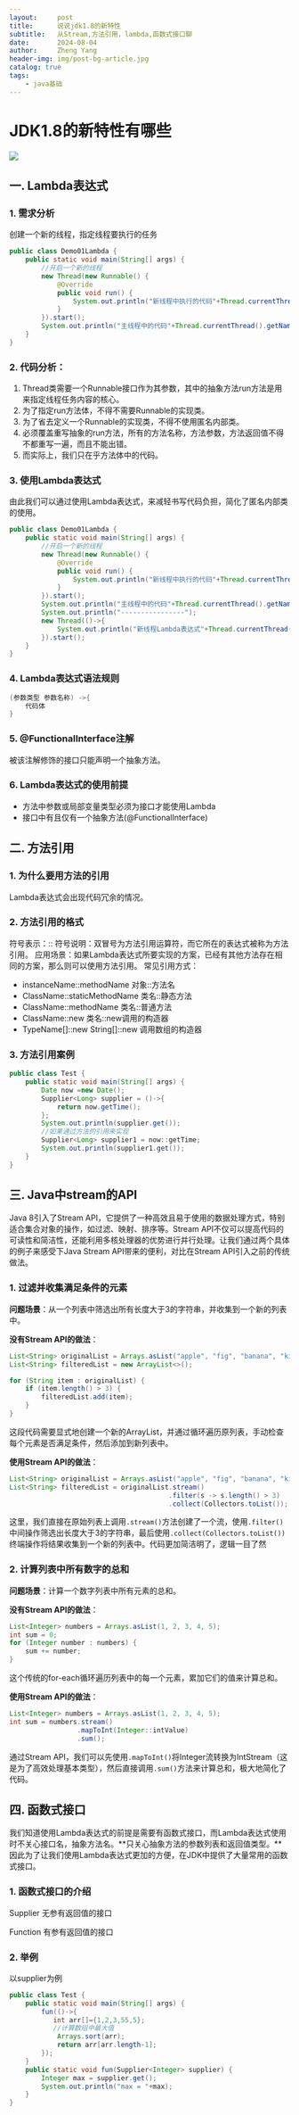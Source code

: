 ```yaml
---
layout:     post
title:      说说jdk1.8的新特性
subtitle:   从Stream,方法引用，lambda,函数式接口聊
date:       2024-08-04
author:     Zheng Yang
header-img: img/post-bg-article.jpg
catalog: true
tags:
    - java基础
---
```

# **JDK1.8的新特性有哪些**

![](C:\Users\admin\Desktop\截图\Snipaste_2024-08-04_11-58-05.png)

## 一. Lambda表达式 

### 1. 需求分析 

创建一个新的线程，指定线程要执行的任务

```java
public class Demo01Lambda {
    public static void main(String[] args) {
        //开启一个新的线程
        new Thread(new Runnable() {
            @Override
            public void run() {
                System.out.println("新线程中执行的代码"+Thread.currentThread().getName());
            }
        }).start();
        System.out.println("主线程中的代码"+Thread.currentThread().getName());
    }
}
```



### 2. 代码分析： 

1. Thread类需要一个Runnable接口作为其参数，其中的抽象方法run方法是用来指定线程任务内容的核心。
2. 为了指定run方法体，不得不需要Runnable的实现类。
3. 为了省去定义一个Runnable的实现类，不得不使用匿名内部类。
4. 必须覆盖重写抽象的run方法，所有的方法名称，方法参数，方法返回值不得不都重写一遍，而且不能出错。
5. 而实际上，我们只在乎方法体中的代码。

### 3. 使用Lambda表达式 

由此我们可以通过使用Lambda表达式，来减轻书写代码负担，简化了匿名内部类的使用。

```java
public class Demo01Lambda {
    public static void main(String[] args) {
        //开启一个新的线程
        new Thread(new Runnable() {
            @Override
            public void run() {
                System.out.println("新线程中执行的代码"+Thread.currentThread().getName());
            }
        }).start();
        System.out.println("主线程中的代码"+Thread.currentThread().getName());
        System.out.println("----------------");
        new Thread(()->{
            System.out.println("新线程Lambda表达式"+Thread.currentThread().getName());
        }).start();
    }
}
```



### 4. Lambda表达式语法规则

```java
(参数类型 参数名称) ->{
	代码体
}
```

### 5. @FunctionalInterface注解

被该注解修饰的接口只能声明一个抽象方法。



### 6. Lambda表达式的使用前提

- 方法中参数或局部变量类型必须为接口才能使用Lambda
- 接口中有且仅有一个抽象方法(@FunctionalInterface)





## 二. 方法引用

### 1. 为什么要用方法的引用 

Lambda表达式会出现代码冗余的情况。

### 2. 方法引用的格式 

符号表示：::
符号说明：双冒号为方法引用运算符，而它所在的表达式被称为方法引用。
应用场景：如果Lambda表达式所要实现的方案，已经有其他方法存在相同的方案，那么则可以使用方法引用。
常见引用方式：

- instanceName::methodName		对象::方法名
- ClassName::staticMethodName	类名::静态方法
- ClassName::methodName		类名::普通方法
- ClassName::new				类名::new调用的构造器
- TypeName[]::new 				String[]::new 调用数组的构造器



### 3. 方法引用案例

```java
public class Test {
    public static void main(String[] args) {
        Date now =new Date();
        Supplier<Long> supplier = ()->{
            return now.getTime();
        };
        System.out.println(supplier.get());
        //如果通过方法的引用来实现
        Supplier<Long> supplier1 = now::getTime;
        System.out.println(supplier1.get());
    }
}
```



## 三. Java中stream的API

Java 8引入了Stream API，它提供了一种高效且易于使用的数据处理方式，特别适合集合对象的操作，如过滤、映射、排序等。Stream API不仅可以提高代码的可读性和简洁性，还能利用多核处理器的优势进行并行处理。让我们通过两个具体的例子来感受下Java Stream API带来的便利，对比在Stream API引入之前的传统做法。

### 1. 过滤并收集满足条件的元素

**问题场景**：从一个列表中筛选出所有长度大于3的字符串，并收集到一个新的列表中。

**没有Stream API的做法**：

```java
List<String> originalList = Arrays.asList("apple", "fig", "banana", "kiwi");
List<String> filteredList = new ArrayList<>();

for (String item : originalList) {
    if (item.length() > 3) {
        filteredList.add(item);
    }
}
```

这段代码需要显式地创建一个新的ArrayList，并通过循环遍历原列表，手动检查每个元素是否满足条件，然后添加到新列表中。

**使用Stream API的做法**：

```java
List<String> originalList = Arrays.asList("apple", "fig", "banana", "kiwi");
List<String> filteredList = originalList.stream()
                                        .filter(s -> s.length() > 3)
                                        .collect(Collectors.toList());
```

这里，我们直接在原始列表上调用`.stream()`方法创建了一个流，使用`.filter()`中间操作筛选出长度大于3的字符串，最后使用`.collect(Collectors.toList())`终端操作将结果收集到一个新的列表中。代码更加简洁明了，逻辑一目了然

### 2. 计算列表中所有数字的总和

**问题场景**：计算一个数字列表中所有元素的总和。

**没有Stream API的做法**：

```java
List<Integer> numbers = Arrays.asList(1, 2, 3, 4, 5);
int sum = 0;
for (Integer number : numbers) {
    sum += number;
}
```

这个传统的for-each循环遍历列表中的每一个元素，累加它们的值来计算总和。

**使用Stream API的做法**： 

```java
List<Integer> numbers = Arrays.asList(1, 2, 3, 4, 5);
int sum = numbers.stream()
                 .mapToInt(Integer::intValue)
                 .sum();
```

通过Stream API，我们可以先使用`.mapToInt()`将Integer流转换为IntStream（这是为了高效处理基本类型），然后直接调用`.sum()`方法来计算总和，极大地简化了代码。

## **四. 函数式接口**

我们知道使用Lambda表达式的前提是需要有函数式接口，而Lambda表达式使用时不关心接口名，抽象方法名。**只关心抽象方法的参数列表和返回值类型。**因此为了让我们使用Lambda表达式更加的方便，在JDK中提供了大量常用的函数式接口。

### 1. **函数式接口的介绍**

Supplier
无参有返回值的接口

Function
有参有返回值的接口

### 2. 举例

以supplier为例

```java
public class Test {
    public static void main(String[] args) {
        fun(()->{
           int arr[]={1,2,3,55,5};
           //计算数组中最大值
            Arrays.sort(arr);
            return arr[arr.length-1];
        });
    }
    public static void fun(Supplier<Integer> supplier) {
        Integer max = supplier.get();
        System.out.println("max = "+max);
    }
}
```

